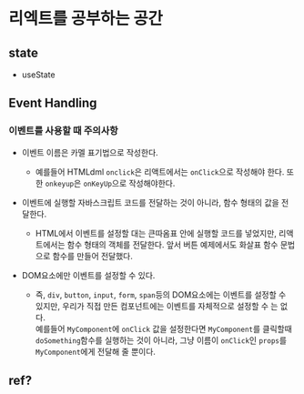 # 리엑트를 공부하는 공간

## state

- useState

## Event Handling

### 이벤트를 사용할 때 주의사항

- 이벤트 이름은 카멜 표기법으로 작성한다.

  - 예를들어 HTMLdml `onclick`은 리액트에서는 `onClick`으로 작성해야 한다. 또한 `onkeyup`은 `onKeyUp`으로 작성해야한다.

- 이벤트에 실행할 자바스크립트 코드를 전달하는 것이 아니라, 함수 형태의 값을 전달한다.

  - HTML에서 이벤트를 설정할 대는 큰따옴표 안에 실행할 코드를 넣었지만, 리액트에서는 함수 형태의 객체를 전달한다. 앞서 버튼 예제에서도 화살표 함수 문법으로 함수를 만들어 전달했다.

- DOM요소에만 이벤트를 설정할 수 있다.
  - 즉, `div`, `button`, `input`, `form`, `span`등의 DOM요소에는 이벤트를 설정할 수 있지만, 우리가 직접 만든 컴포넌트에는 이벤트를 자체적으로 설정할 수 는 없다.  
    예를들어 `MyComponent`에 `onClick` 값을 설정한다면 `MyComponent`를 클릭할때 `doSomething`함수를 실행하는 것이 아니라, 그냥 이름이 `onClick`인 `props`를 `MyComponent`에게 전달해 줄 뿐이다.

## ref?

